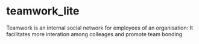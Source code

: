 # teamwork_lite
Teamwork is an internal social network for employees of an organisation: It facilitates more interation among colleages and promote team bonding
